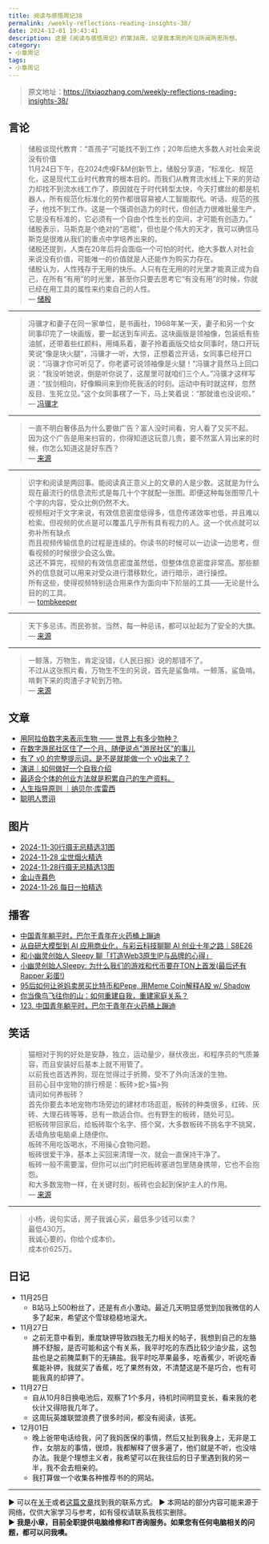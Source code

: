 ```yaml
---
title: 阅读与感悟周记38
permalink: /weekly-reflections-reading-insights-38/
date: 2024-12-01 19:43:41
description: 这是《阅读与感悟周记》的第38周，记录我本周的所见所闻所思所想。
category:
- 小章周记
tags:
- 小章周记
---
```


> 原文地址：<https://itxiaozhang.com/weekly-reflections-reading-insights-38/>  

## 言论
>
> 储殷谈现代教育：“乖孩子”可能找不到工作；20年后绝大多数人对社会来说没有价值  
> 11月24日下午，在2024虎嗅F&M创新节上，储殷分享道，“标准化、规范化，这是现代工业时代教育的根本目的。而我们从教育流水线上下来的劳动力却找不到流水线工作了，原因就在于时代转型太快，今天打螺丝的都是机器人，所有规范化标准化的劳作都很容易被人工智能取代。听话、规范的孩子，他找不到工作。这是一个强调创造力的时代，但创造力很难批量生产，它是没有标准的，它必须有一个自由个性生长的空间，才可能有创造力。”  
> 储殷表示，马斯克是个绝对的“恶棍”，但也是个伟大的天才，我可以确信马斯克是很难从我们的重点中学培养出来的。  
> 储殷还提到，人类在20年后将会面临一个可怕的时代，绝大多数人对社会来说没有价值，可能唯一的价值就是人还能作为购买力存在。  
> 储殷认为，人性残存于无用的快乐。人只有在无用的时光里才能真正成为自己，在所有“有用”的时光里，甚至你只要去思考它“有没有用”的时候，你就已经在用工具的属性来约束自己的人性。  
— [储殷](https://jandan.net/t/5799774)

---

> 冯骥才和妻子在同一家单位，是书画社，1968年某一天，妻子和另一个女同事印完了一块画版，要一起送到车间去。这块画版是领袖像，包装纸有些油腻，还带着些红颜料，用绳系着，妻子拎着画版交给女同事时，随口开玩笑说“像是块火腿”，冯骥才一听，大惊，正想着岔开话，女同事已经开口说：“冯骥才你可听见了，你老婆可说领袖像是火腿！”冯骥才竟然马上回口说：“我没听她说，倒是听你说了，这屋里可就咱们三个人。”冯骥才这样写道：“拔剑相向，好像瞬间来到你死我活的时刻。运动中有时就这样，忽然反目、生死立见。”这个女同事楞了一下，马上笑着说：“那就谁也没说呗。”  
— [冯骥才](https://jandan.net/t/5799774)

---

> 一直不明白奢侈品为什么要做广告？富人没时间看，穷人看了又买不起。  
> 因为这个广告是用来扫盲的，你得知道这玩意儿贵，要不然富人背出来的时候，你怎么知道这是好东西？  
— [来源](https://jandan.net/t/5800131)

---

> 识字和阅读是两回事。能阅读真正意义上的文章的人是少数。这就是为什么现在最流行的信息流形式是每几十个字就配一张图。即便这种每张图带几十个字的内容，受众比例仍然不大。  
> 视频相对于文字来说，有效信息密度低得多，信息传递效率也低，并且难以检索。但视频的优点是可以覆盖几乎所有具有视力的人。这一个优点就可以弥补所有缺点  
> 而且视频传输信息的过程是连续的。你读书的时候可以一边读一边思考，但看视频的时候很少会这么做。  
> 这还不算完，视频的有效信息密度虽然低，但整体信息密度非常高。那些额外的信息就可以用来对受众进行潜移默化，进行暗示，进行操控。  
> 所有这些，使得视频特别适合用来作为面向中下阶层的工具——无论是什么目的的工具。  
— [tombkeeper](https://weibo.com/u/1408024305)

---

> 天下多忌讳，而民弥贫。当然，每一种忌讳，都可以扯起为了安全的大旗。  
— [来源](https://weibo.com/u/1408024305)

---

> 一鲸落，万物生，肯定没错，《人民日报》说的那错不了。  
> 不过从这张照片看，万物生不生的另说，首先是鲨鱼啃。一鲸落，鲨鱼啃。啃剩下来的肉渣子才轮到万物。  
— [来源](https://weibo.com/u/6827625527)

## 文章

- [用阿拉伯数字来表示生物 —— 世界上有多少物种？](https://springwood.me/species-in-ncbi-taxonid/)
- [在数字游民社区住了一个月、随便说点"游民社区"的事儿](https://www.v2ex.com/t/1093626)
- [有了 v0 的完整提示词，是不是就能做一个 v0出来了？](https://baoyu.io/blog/complete-prompt-can-make-v0)
- [演讲｜如何做好一个自我介绍](https://mp.weixin.qq.com/s?__biz=MjM5MTc5NTk1MQ==&mid=2451983231&idx=1&sn=4c9391b19771023a074810c82ef3dc31)
- [最适合个体的创业方法就是积累自己的生产资料。](https://m.okjike.com/originalPosts/6741d6ed489f2ca104399af3)
- [人生指导原则 ｜纳贝尔·库雷西](https://mp.weixin.qq.com/s/JOi2QyRx8NKPvJhxJU3xUA)
- [聪明人贾诩](https://wangyurui.com/posts/cong-ming-ren-jia-xu-ec2ce6e4)

## 图片

- [2024-11-30行摄无忌精选31图](https://500px.com.cn/community/set/71d39097ffaf4d52af3b7a78ba3603ed/details)
- [2024-11-28 尘世烟火精选](https://500px.com.cn/community/set/109305642fae4f709bef232794b16ee0/details)
- [2024-11-28行摄无忌精选13图](https://500px.com.cn/community/set/c3a017f7924849a6910b4091d6a04773/details)
- [金山寺暮色](https://500px.com.cn/community/set/f00f17989a004855bcbaa092cc22e781/details)
- [2024-11-26 每日一拍精选](https://500px.com.cn/community/set/8ee35a3fb65d4a3795bc5f7abc247c38/details)

## 播客

- [中国青年躺平时，巴尔干青年在火药桶上蹦迪](https://www.xiaoyuzhoufm.com/episode/6749402bc3b2a2f3344e9f24)
- [从自研大模型到 AI 应用商业化，与彩云科技聊聊 AI 创业十年之路｜S8E26](https://www.xiaoyuzhoufm.com/episode/67496e07458a0d6c66bc5e10)
- [和小幽灵创始人 Sleepy 聊「打造Web3原生IP与品牌的心得」](https://www.xiaoyuzhoufm.com/episode/6524251450cf691d24512af1)
- [小幽灵创始人Sleepy: 为什么我们的游戏和代币要在TON上首发(最后还有 Rapper 彩蛋!)](https://www.xiaoyuzhoufm.com/episode/669a5ce08fcadceb90846858)
- [95后如何让爸妈卖房买比特币和Pepe, 用Meme Coin解释A股 w/ Shadow](https://www.xiaoyuzhoufm.com/episode/6737026a43dc3a4387db0fc0)
- [你当像鸟飞往你的山：如何重建自我，重建家庭关系？](https://www.xiaoyuzhoufm.com/episode/674502563e619807d500fe5e)
- [123. 中国青年躺平时，巴尔干青年在火药桶上蹦迪](https://www.xiaoyuzhoufm.com/episode/6749402bc3b2a2f3344e9f24)

## 笑话
>
> 猫相对于狗的好处是安静，独立，运动量少，昼伏夜出，和程序员的气质兼容，而且安装好后基本上就不用管了。  
> 以前我也首选养狗，现在觉得过于折腾，受不了外向活泼的生物。  
> 目前心目中宠物的排行榜是：板砖>蛇>猫>狗  
> 请问如何养板砖？  
> 首先你要去本地宠物市场旁边的建材市场逛逛，板砖的种类很多，红砖、灰砖、大理石砖等等，总有一款适合你。也有野生的板砖，随处可见。  
> 把板砖带回家后，给板砖取个名字、搭个窝，大多数板砖不挑名字不挑窝，丢墙角放电脑桌上随便你。  
> 板砖不用吃饭喝水，不用操心食物问题。  
> 板砖很爱干净，基本上买回来清理一次，就会一直保持干净了。  
> 板砖一般不需要溜，但你可以出门时把板砖塞进包里随身携带，它也不会抱怨。  
> 和大多数宠物一样，在关键时刻，板砖也会起到保护主人的作用。  
— [来源](https://jandan.net/t/5799655)

---

> 小杨，说句实话，房子我诚心买，最低多少钱可以卖？  
> 最低430万。  
> 我诚心要的，你给个成本价。  
> 成本价625万。  

## 日记

- 11月25日
  - B站马上500粉丝了，还是有点小激动。最近几天明显感觉到加我微信的人多了起来，希望这个雪球稳稳地滚大。
- 11月27日
  - 之前无意中看到，重度缺钾导致四肢无力相关的帖子，我想到自己的左胳膊不舒服，是否可能和这个有关系，我平时吃的东西比较少油少盐，这包盐也是之前腌菜剩下的无碘盐。我平时吃苹果最多，吃香蕉少，听说吃香蕉能补钾，我就买了香蕉，吃了果然有效，不清楚这是不是巧合，也有可能我真的却钾了。
- 11月27日
  - 自从10月8日换电池后，观察了1个多月，待机时间明显变长，看来我的老伙计又得陪我几年了。
  - 这周玩英雄联盟浪费了很多时间，都没有阅读，该死。
- 12月01日
  - 晚上爸带电话给我，问了我妈医保的事情，然后又扯到我身上，无非是工作，女朋友的事情，很烦，我都解释了很多遍了，他们就是不听，也没啥办法。我是个理想主义者，我希望可以在我往后的日子里遇到我的另一半，我不会去相亲的。
  - 我打算做一个收集各种推荐书的的网站。

---
▶ 可以在[关于](https://itxiaozhang.com/about/)或者[这篇文章](https://itxiaozhang.com/about-computer-repair-services-with-me/)找到我的联系方式。
▶ 本网站的部分内容可能来源于网络，仅供大家学习与参考，如有侵权请联系我核实删除。  
▶ **我是小章，目前全职提供电脑维修和IT咨询服务。如果您有任何电脑相关的问题，都可以问我噢。**  
